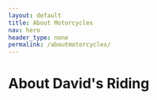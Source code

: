 ```yaml
--- 
layout: default
title: About Motorcycles
nav: hero
header_type: none
permalink: /aboutmotorcycles/
---
```

# About David's Riding
